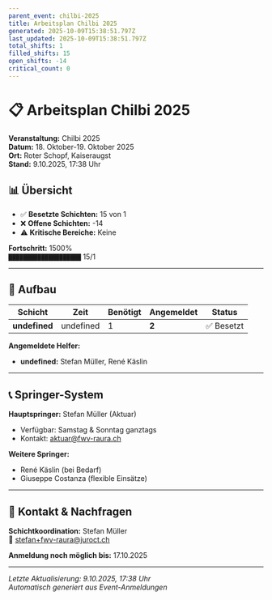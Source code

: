 ```yaml
---
parent_event: chilbi-2025
title: Arbeitsplan Chilbi 2025
generated: 2025-10-09T15:38:51.797Z
last_updated: 2025-10-09T15:38:51.797Z
total_shifts: 1
filled_shifts: 15
open_shifts: -14
critical_count: 0
---
```


# 📋 Arbeitsplan Chilbi 2025

**Veranstaltung:** Chilbi 2025  
**Datum:** 18. Oktober-19. Oktober 2025  
**Ort:** Roter Schopf, Kaiseraugst  
**Stand:** 9.10.2025, 17:38 Uhr

## 📊 Übersicht

- ✅ **Besetzte Schichten:** 15 von 1
- ❌ **Offene Schichten:** -14
- ⚠️ **Kritische Bereiche:** Keine


**Fortschritt:** 1500%  
`████████████████████` 15/1

---

## 🔨 Aufbau

| Schicht | Zeit | Benötigt | Angemeldet | Status |
|---------|------|----------|------------|---------|
| **undefined** | undefined | 1 | **2** | ✅ Besetzt |

**Angemeldete Helfer:**
- **undefined:** Stefan Müller, René Käslin

---





## 📞 Springer-System

**Hauptspringer:** Stefan Müller (Aktuar)
- Verfügbar: Samstag & Sonntag ganztags
- Kontakt: aktuar@fwv-raura.ch

**Weitere Springer:**
- René Käslin (bei Bedarf)
- Giuseppe Costanza (flexible Einsätze)

---

## 📧 Kontakt & Nachfragen

**Schichtkoordination:** Stefan Müller  
📧 stefan+fwv-raura@juroct.ch  

**Anmeldung noch möglich bis:** 17.10.2025

---

*Letzte Aktualisierung: 9.10.2025, 17:38 Uhr*  
*Automatisch generiert aus Event-Anmeldungen*